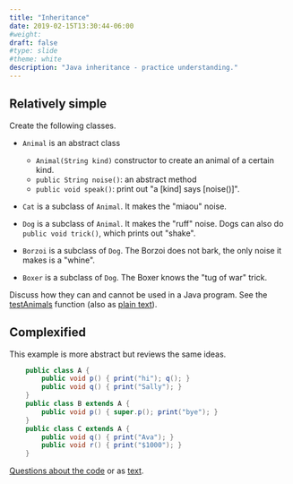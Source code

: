 ```yaml
---
title: "Inheritance"
date: 2019-02-15T13:30:44-06:00
#weight: 
draft: false
#type: slide
#theme: white
description: "Java inheritance - practice understanding."
---
```


## Relatively simple

Create the following classes.

* `Animal` is an abstract class
     * `Animal(String kind)` constructor to create an animal of a
       certain kind. 
     * `public String noise()`: an abstract method
     * `public void speak()`: print out "a [kind] says [noise()]".
     
* `Cat` is a subclass of `Animal`. It makes the "miaou" noise.
* `Dog` is a subclass of `Animal`. It makes the "ruff" noise. Dogs can
  also do `public void trick()`, which prints out "shake".
* `Borzoi` is a subclass of `Dog`. The Borzoi does not bark, the only
  noise it makes is a "whine".
* `Boxer` is a subclass of `Dog`. The Boxer knows the "tug of war" trick.

Discuss how they can and cannot be used in a Java program. See
the [testAnimals](animals.java) function (also as [plain text](animals.txt)).



## Complexified 

This example is more abstract but reviews the same ideas.

```java
    public class A {
        public void p() { print("hi"); q(); }
        public void q() { print("Sally"); }
    }
    public class B extends A {
        public void p() { super.p(); print("bye"); }
    }
    public class C extends A {
        public void q() { print("Ava"); }
        public void r() { print("$1000"); }
    }
```

[Questions about the code](ABC.java) or as [text](ABC.txt).

  

